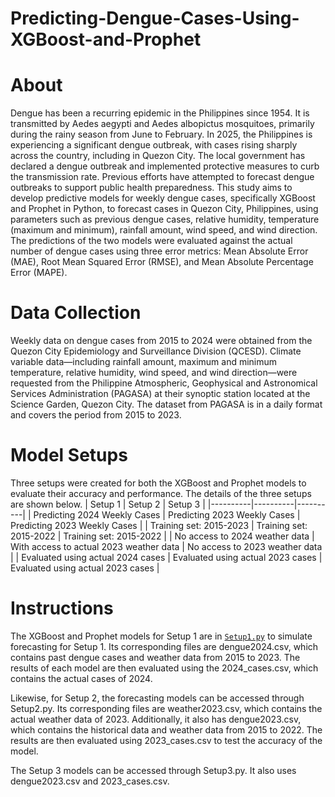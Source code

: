 # Predicting-Dengue-Cases-Using-XGBoost-and-Prophet

# About
Dengue has been a recurring epidemic in the Philippines since 1954. It is transmitted by Aedes aegypti and Aedes albopictus mosquitoes, primarily during the rainy season from June to February. In 2025, the Philippines is experiencing a significant dengue outbreak, with cases rising sharply across the country, including in Quezon City. The local government has declared a dengue outbreak and implemented protective measures to curb the transmission rate. Previous efforts have attempted to forecast dengue outbreaks to support public health preparedness. This study aims to develop predictive models for weekly dengue cases, specifically XGBoost and Prophet in Python, to forecast cases in Quezon City, Philippines, using parameters such as previous dengue cases, relative humidity, temperature (maximum and minimum), rainfall amount, wind speed, and wind direction.  The predictions of the two models were evaluated against the actual number of dengue cases using three error metrics: Mean Absolute Error (MAE), Root Mean Squared Error (RMSE), and Mean Absolute Percentage Error (MAPE).

# Data Collection
Weekly data on dengue cases from 2015 to 2024 were obtained from the Quezon City Epidemiology and Surveillance Division (QCESD).   Climate variable data—including rainfall amount, maximum and minimum temperature, relative humidity, wind speed, and wind direction—were requested from the Philippine Atmospheric, Geophysical and Astronomical Services Administration (PAGASA) at their synoptic station located at the Science Garden, Quezon City. The dataset from PAGASA is in a daily format and covers the period from 2015 to 2023. 

# Model Setups
Three setups were created for both the XGBoost and Prophet models to evaluate their accuracy and performance. The details of the three setups are shown below.
| Setup 1 | Setup 2 | Setup 3 |
|----------|----------|----------|
| Predicting 2024 Weekly Cases    | Predicting 2023 Weekly Cases    | Predicting 2023 Weekly Cases    |
| Training set: 2015-2023    | Training set: 2015-2022    | Training set: 2015-2022    |
| No access to 2024 weather data    | With access to actual 2023 weather data    | No access to 2023 weather data    |
| Evaluated using actual 2024 cases    | Evaluated using actual 2023 cases    | Evaluated using actual 2023 cases    |

# Instructions
The XGBoost and Prophet models for Setup 1 are in [`Setup1.py`](Setup1.py) to simulate forecasting for Setup 1. 
Its corresponding files are dengue2024.csv, which contains past dengue cases and weather data from 2015 to 2023. The results of each model are then evaluated using the 2024_cases.csv, which contains the actual cases of 2024. 

Likewise, for Setup 2, the forecasting models can be accessed through Setup2.py. Its corresponding files are weather2023.csv, which contains the actual weather data of 2023. Additionally, it also has dengue2023.csv, which contains the historical data and weather data from 2015 to 2022. The results are then evaluated using 2023_cases.csv to test the accuracy of the model.

The Setup 3 models can be accessed through Setup3.py. It also uses dengue2023.csv and 2023_cases.csv.
